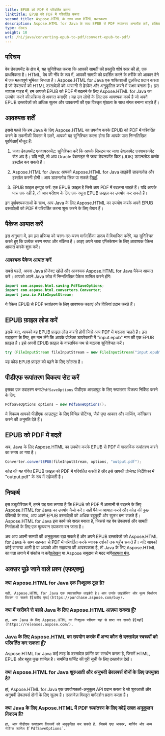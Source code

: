 ```yaml
---
title: EPUB को PDF में परिवर्तित करना
linktitle: EPUB को PDF में परिवर्तित करना
second_title: Aspose.HTML के साथ जावा HTML प्रसंस्करण
description: Aspose.HTML for Java के साथ EPUB से PDF रूपांतरण अनलॉक करें, शक्तिशाली Java लाइब्रेरी। आसानी से सुलभ सामग्री बनाएँ।
type: docs
weight: 10
url: /hi/java/converting-epub-to-pdf/convert-epub-to-pdf/
---
```

## परिचय

वेब डेवलपमेंट के क्षेत्र में, यह सुनिश्चित करना कि आपकी सामग्री की प्रस्तुति शीर्ष स्तर की हो, एक प्राथमिकता है। HTML, वेब की नींव के रूप में, आपकी सामग्री को प्रदर्शित करने के तरीके को आकार देने में एक महत्वपूर्ण भूमिका निभाता है। Aspose.HTML for Java एक शक्तिशाली टूलकिट प्रदान करता है जो डेवलपर्स को HTML दस्तावेज़ों को आसानी से हेरफेर और अनुकूलित करने में सक्षम बनाता है। इस व्यापक गाइड में, हम आपको EPUB को PDF में बदलने के लिए Aspose.HTML for Java का उपयोग करने की प्रक्रिया से अवगत कराएँगे। यह उन लोगों के लिए एक आवश्यक कार्य है जो अपने EPUB दस्तावेज़ों को अधिक सुलभ और उपकरणों की एक विस्तृत श्रृंखला के साथ संगत बनाना चाहते हैं।

## आवश्यक शर्तें

इससे पहले कि हम Java के लिए Aspose.HTML का उपयोग करके EPUB को PDF में परिवर्तित करने के तकनीकी विवरण में उतरें, आपको यह सुनिश्चित करना होगा कि आपके पास निम्नलिखित पूर्वापेक्षाएँ मौजूद हैं:

1. जावा डेवलपमेंट एनवायरनमेंट: सुनिश्चित करें कि आपके सिस्टम पर जावा डेवलपमेंट एनवायरनमेंट सेट अप है। यदि नहीं, तो आप Oracle वेबसाइट से जावा डेवलपमेंट किट (JDK) डाउनलोड करके इंस्टॉल कर सकते हैं।

2. Aspose.HTML for Java: आपको Aspose.HTML for Java लाइब्रेरी डाउनलोड और इंस्टॉल करनी होगी। आप डाउनलोड लिंक पा सकते हैं[यहाँ](https://releases.aspose.com/html/java/).

3. EPUB फ़ाइल इनपुट करें: एक EPUB फ़ाइल है जिसे आप PDF में बदलना चाहते हैं। यदि आपके पास एक नहीं है, तो आप परीक्षण के लिए एक नमूना EPUB फ़ाइल का उपयोग कर सकते हैं।

इन पूर्वावश्यकताओं के साथ, आप Java के लिए Aspose.HTML का उपयोग करके अपने EPUB दस्तावेज़ों को PDF में परिवर्तित करना शुरू करने के लिए तैयार हैं।

## पैकेज आयात करें

इस अनुभाग में, हम इस प्रक्रिया को चरण-दर-चरण मार्गदर्शिका प्रारूप में विभाजित करेंगे, यह सुनिश्चित करते हुए कि प्रत्येक चरण स्पष्ट और संक्षिप्त है। आइए अपने जावा एप्लिकेशन के लिए आवश्यक पैकेज आयात करके शुरू करें।

### आवश्यक पैकेज आयात करें

सबसे पहले, अपना Java प्रोजेक्ट खोलें और आवश्यक Aspose.HTML for Java पैकेज आयात करें। आपको अपने Java कोड में निम्नलिखित पैकेज शामिल करने होंगे:

```java
import com.aspose.html.saving.PdfSaveOptions;
import com.aspose.html.converters.Converter;
import java.io.FileInputStream;
```

ये पैकेज EPUB से PDF रूपांतरण के लिए आवश्यक कक्षाएं और विधियां प्रदान करते हैं।

## EPUB फ़ाइल लोड करें

इसके बाद, आपको वह EPUB फ़ाइल लोड करनी होगी जिसे आप PDF में बदलना चाहते हैं। इस उदाहरण के लिए, हम मान लेंगे कि आपके प्रोजेक्ट डायरेक्टरी में "input.epub" नाम की एक EPUB फ़ाइल है। इसे अपनी EPUB फ़ाइल के वास्तविक पथ से बदलना सुनिश्चित करें।

```java
try (FileInputStream fileInputStream = new FileInputStream("input.epub")) {
```

यह कोड EPUB फ़ाइल को पढ़ने के लिए खोलता है।

## पीडीएफ रूपांतरण विकल्प सेट करें

 इसका एक उदाहरण बनाएं`PdfSaveOptions` पीडीएफ आउटपुट के लिए रूपांतरण विकल्प निर्दिष्ट करने के लिए.

```java
PdfSaveOptions options = new PdfSaveOptions();
```

ये विकल्प आपको पीडीएफ आउटपुट के लिए विभिन्न सेटिंग्स, जैसे पृष्ठ आकार और मार्जिन, कॉन्फ़िगर करने की अनुमति देते हैं।

## EPUB को PDF में बदलें

अब, Java के लिए Aspose.HTML का उपयोग करके EPUB से PDF में वास्तविक रूपांतरण करने का समय आ गया है।

```java
Converter.convertEPUB(fileInputStream, options, "output.pdf");
```

कोड की यह पंक्ति EPUB फ़ाइल को PDF में परिवर्तित करती है और इसे आपकी प्रोजेक्ट निर्देशिका में "output.pdf" के रूप में सहेजती है।

## निष्कर्ष

इस ट्यूटोरियल में, हमने यह पता लगाया है कि EPUB को PDF में आसानी से बदलने के लिए Aspose.HTML for Java का उपयोग कैसे करें। सही पैकेज आयात करने और कोड की कुछ पंक्तियों के साथ, आप अपने EPUB दस्तावेज़ों को अधिक बहुमुखी और सुलभ बना सकते हैं। Aspose.HTML for Java इस कार्य को सरल बनाता है, जिससे यह वेब डेवलपर्स और सामग्री निर्माताओं के लिए एक मूल्यवान उपकरण बन जाता है।

 अब आप अपनी सामग्री की अनुकूलता बढ़ा सकते हैं और अपने EPUB दस्तावेज़ों को Aspose.HTML for Java के साथ सहजता से PDF में परिवर्तित करके व्यापक दर्शकों तक पहुँच सकते हैं। यदि आपको कोई समस्या आती है या आपको और सहायता की आवश्यकता है, तो Java के लिए Aspose.HTML का पता लगाने में संकोच न करें[प्रलेखन](https://reference.aspose.com/html/java/) या Aspose समुदाय से मदद मांगें[सहयता मंच](https://forum.aspose.com/).

## अक्सर पूछे जाने वाले प्रश्न (एफएक्यू)

### क्या Aspose.HTML for Java एक निःशुल्क टूल है?
    नहीं, Aspose.HTML for Java एक व्यावसायिक लाइब्रेरी है। आप उनके लाइसेंसिंग और मूल्य निर्धारण विवरण पा सकते हैं[खरीद पृष्ठ](https://purchase.aspose.com/buy).

### क्या मैं खरीदने से पहले Java के लिए Aspose.HTML आज़मा सकता हूँ?
    हां, आप Java के लिए Aspose.HTML का निःशुल्क परीक्षण यहां से प्राप्त कर सकते हैं[यहाँ](https://releases.aspose.com/).

### Java के लिए Aspose.HTML का उपयोग करके मैं अन्य कौन से दस्तावेज़ स्वरूपों को परिवर्तित कर सकता हूँ?
   Aspose.HTML for Java कई तरह के दस्तावेज़ फ़ॉर्मेट का समर्थन करता है, जिसमें HTML, EPUB और बहुत कुछ शामिल है। समर्थित फ़ॉर्मेट की पूरी सूची के लिए दस्तावेज़ देखें।

### क्या Aspose.HTML for Java शुरुआती और अनुभवी डेवलपर्स दोनों के लिए उपयुक्त है?
   हां, Aspose.HTML for Java एक उपयोगकर्ता-अनुकूल API प्रदान करता है जो शुरुआती और अनुभवी डेवलपर्स दोनों के लिए सुलभ है। दस्तावेज़ विस्तृत मार्गदर्शन प्रदान करता है।

### क्या Java के लिए Aspose.HTML में PDF रूपांतरण के लिए कोई उन्नत अनुकूलन विकल्प हैं?
    हां, आप पीडीएफ रूपांतरण विकल्पों को अनुकूलित कर सकते हैं, जिसमें पृष्ठ आकार, मार्जिन और अन्य सेटिंग्स शामिल हैं`PdfSaveOptions`.